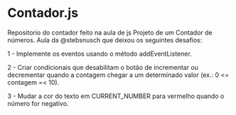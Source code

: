 # Contador.js
Repositorio do contador feito na aula de js
Projeto de um Contador de números. Aula da @stebsnusch que deixou os seguintes desafios:

1 - Implemente os eventos usando o método addEventListener.

2 - Criar condicionais que desabilitam o botão de incrementar ou decrementar quando a contagem chegar a um determinado valor (ex.: 0 <= contagem =< 10).

3 - Mudar a cor do texto em CURRENT_NUMBER para vermelho quando o número for negativo.
